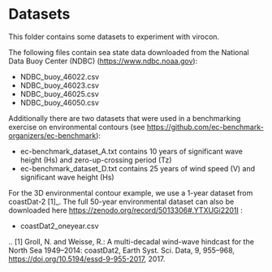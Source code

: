 # Datasets

This folder contains some datasets to experiment with virocon.

The following files contain sea state data downloaded from the National Data Buoy Center (NDBC) (https://www.ndbc.noaa.gov):

- NDBC_buoy_46022.csv
- NDBC_buoy_46023.csv
- NDBC_buoy_46025.csv
- NDBC_buoy_46050.csv

Additionally there are two datasets that were used in a benchmarking exercise on environmental contours (see https://github.com/ec-benchmark-organizers/ec-benchmark):

 - ec-benchmark_dataset_A.txt contains 10 years of significant wave height (Hs) and zero-up-crossing period (Tz)
 - ec-benchmark_dataset_D.txt contains 25 years of wind speed (V) and significant wave height (Hs)


For the 3D environmental contour example, we use a 1-year dataset from coastDat-2 [1]_. The full 50-year environmental
dataset can also be downloaded here https://zenodo.org/record/5013306#.YTXUGi2201I :

 - coastDat2_oneyear.csv



.. [1] Groll, N. and Weisse, R.: A multi-decadal wind-wave hindcast for the North Sea 1949–2014: coastDat2, Earth Syst. Sci. Data, 9, 955–968, https://doi.org/10.5194/essd-9-955-2017, 2017.
